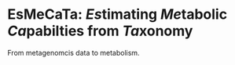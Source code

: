 # EsMeCaTa: *Es*timating *Me*tabolic *Ca*pabilties from *Ta*xonomy

From metagenomcis data to metabolism.
